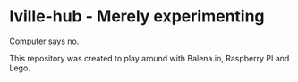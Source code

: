 # lville-hub - Merely experimenting

Computer says no.

This repository was created to play around with Balena.io, Raspberry PI and Lego.

